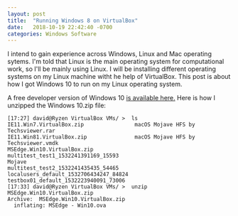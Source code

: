 ```yaml
---
layout: post
title:  "Running Windows 8 on VirtualBox"
date:   2018-10-19 22:42:40 -0700
categories: Windows Software
---
```


I intend to gain experience across Windows, Linux and Mac operating sytems. I'm told that Linux is the main operating system for computational work, so I'll be mainly using Linux. I will be installing different operating systems on my Linux machine witht he help of VirtualBox. This post is about how I got Windows 10 to run on my Linux operating system.

A free developer version of Windows 10 [is available here.](https://developer.microsoft.com/en-us/microsoft-edge/tools/vms/) Here is how I unzipped the Windows 10.zip file:

```console
[17:27] david@Ryzen VirtualBox VMs/ >  ls          
IE11.Win7.VirtualBox.zip                macOS Mojave HFS by Techsviewer.rar
IE11.Win81.VirtualBox.zip               macOS Mojave HFS by Techsviewer.vmdk
MSEdge.Win10.VirtualBox.zip             multitest_test1_1532241391169_15593
Mojave                                  multitest_test2_1532241435435_54465
localusers_default_1532706434247_84824  testbox01_default_1532223940091_73006
[17:33] david@Ryzen VirtualBox VMs/ >  unzip MSEdge.Win10.VirtualBox.zip
Archive:  MSEdge.Win10.VirtualBox.zip
  inflating: MSEdge - Win10.ova      
```
